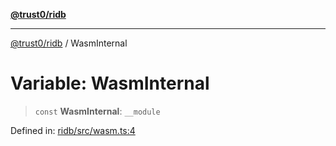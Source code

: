 [**@trust0/ridb**](../README.md)

***

[@trust0/ridb](../README.md) / WasmInternal

# Variable: WasmInternal

> `const` **WasmInternal**: `__module`

Defined in: [ridb/src/wasm.ts:4](https://github.com/trust0-project/RIDB/blob/f5856b3eb59ea4bab3c7b8367b0d008033fed532/packages/ridb/src/wasm.ts#L4)
